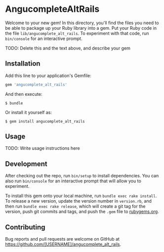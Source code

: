# AngucompleteAltRails

Welcome to your new gem! In this directory, you'll find the files you need to be able to package up your Ruby library into a gem. Put your Ruby code in the file `lib/angucomplete_alt_rails`. To experiment with that code, run `bin/console` for an interactive prompt.

TODO: Delete this and the text above, and describe your gem

## Installation

Add this line to your application's Gemfile:

```ruby
gem 'angucomplete_alt_rails'
```

And then execute:

    $ bundle

Or install it yourself as:

    $ gem install angucomplete_alt_rails

## Usage

TODO: Write usage instructions here

## Development

After checking out the repo, run `bin/setup` to install dependencies. You can also run `bin/console` for an interactive prompt that will allow you to experiment.

To install this gem onto your local machine, run `bundle exec rake install`. To release a new version, update the version number in `version.rb`, and then run `bundle exec rake release`, which will create a git tag for the version, push git commits and tags, and push the `.gem` file to [rubygems.org](https://rubygems.org).

## Contributing

Bug reports and pull requests are welcome on GitHub at https://github.com/[USERNAME]/angucomplete_alt_rails.


